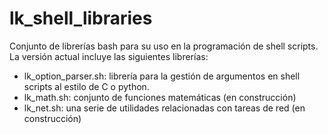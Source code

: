 # lk_shell_libraries
Conjunto de librerías bash para su uso en la programación de shell scripts. La versión actual incluye las siguientes librerías:

* lk_option_parser.sh: librería para la gestión de argumentos en shell scripts al estilo de C o python.
* lk_math.sh: conjunto de funciones matemáticas (en construcción)
* lk_net.sh: una serie de utilidades relacionadas con tareas de red (en construcción)

